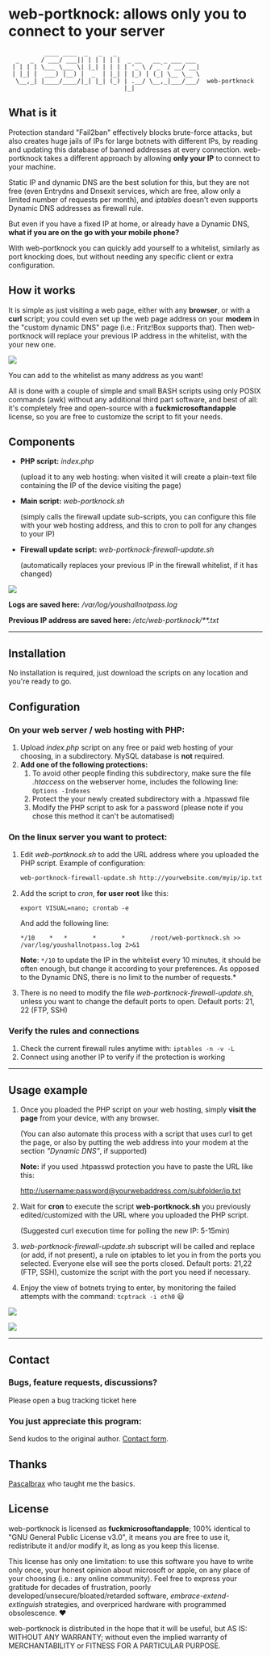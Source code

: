 # web-portknock: allows only you to connect to your server

```
          ____ ____  _   _   _                       
  _   _  / ___/ ___|| | | | | |  _ __   __ _ ___ ___ 
 | | | | \___ \___ \| |_| | | | | '_ \ / _` / __/ __|
 | |_| |  ___) |__) |  _  | |_| | |_) | (_| \__ \__ \
  \__,_| |____/____/|_| |_| (_) | .__/ \__,_|___/___/  web-portknock
                                |_|                  
```

## What is it

Protection standard "Fail2ban" effectively blocks brute-force attacks, but also creates huge jails of IPs for large botnets with different IPs, by reading and updating this database of banned addresses at every connection. web-portknock takes a different approach by allowing **only your IP** to connect to your machine.

Static IP and dynamic DNS are the best solution for this, but they are not free (even Entrydns and Dnsexit services, which are free, allow only a limited number of requests per month), and *iptables* doesn't even supports Dynamic DNS addresses as firewall rule.

But even if you have a fixed IP at home, or already have a Dynamic DNS, **what if you are on the go with your mobile phone?**

With web-portknock you can quickly add yourself to a whitelist, similarly as port knocking does, but without needing any specific client or extra configuration.

## How it works

It is simple as just visiting a web page, either with any **browser**, or with a **curl** script; you could even set up the web page address on your **modem** in the "custom dynamic DNS" page (i.e.: Fritz!Box supports that). Then web-portknock will replace your previous IP address in the whitelist, with the your new one.

![](https://github.com/Linkinverse/web-portknock/blob/master/media/screenshot.png)

You can add to the whitelist as many address as you want!

All is done with a couple of simple and small BASH scripts using only POSIX commands (awk) without any additional third part software, and best of all: it's completely free and open-source with a **fuckmicrosoftandapple** license, so you are free to customize the script to fit your needs.

## Components

- **PHP script:** *index.php*

  (upload it to any web hosting: when visited it will create a plain-text file containing the IP of the device visiting the page)

  

- **Main script:** *web-portknock.sh*

  (simply calls the firewall update sub-scripts, you can configure this file with your web hosting address, and this to cron to poll for any changes to your IP)

  

- **Firewall update script:** *web-portknock-firewall-update.sh*

  (automatically replaces your previous IP in the firewall whitelist, if it has changed)
  

![](https://github.com/Linkinverse/web-portknock/blob/master/media/flowchart.jpg)

**Logs are saved here:** */var/log/youshallnotpass.log*

**Previous IP address are saved here:** */etc/web-portknock/**.txt*

------

## Installation

No installation is required, just download the scripts on any location and you're ready to go.

## Configuration

### On your web server / web hosting with PHP:

1. Upload *index.php* script on any free or paid web hosting of your choosing, in a subdirectory. MySQL database is **not** required.
2. **Add one of the following protections:**
    1. To avoid other people finding this subdirectory, make sure the file *.htaccess* on the webserver home, includes the following line: `Options -Indexes`
    2. Protect the your newly created subdirectory with a .htpasswd file
    3. Modify the PHP script to ask for a password (please note if you chose this method it can't be automatised)

### On the linux server you want to protect:

1. Edit *web-portknock.sh* to add the URL address where you uploaded the PHP script. Example of configuration:

   ```bash
   web-portknock-firewall-update.sh http://yourwebsite.com/myip/ip.txt
   ```

2. Add the script to *cron*, **for user root** like this:

   `export VISUAL=nano; crontab -e`

   And add the following line:

   ```
   */10    *   *       *       *       /root/web-portknock.sh >> /var/log/youshallnotpass.log 2>&1
   ```

   **Note**: `*/10` to update the IP in the whitelist every 10 minutes, it should be often enough, but change it according to your preferences. As opposed to the Dynamic DNS, there is no limit to the number of requests.*

3. There is no need to modify the file *web-portknock-firewall-update.sh*, unless you want to change the default ports to open. Default ports: 21, 22 (FTP, SSH)

### Verify the rules and connections

1. Check the current firewall rules anytime with: `iptables -n -v -L`
2. Connect using another IP to verify if the protection is working

------

## Usage example

1. Once you ploaded the PHP script on your web hosting, simply **visit the page** from your device, with any browser.

   (You can also automate this process with a script that uses curl to get the page, or also by putting the web address into your modem at the section *"Dynamic DNS"*, if supported)

   **Note:** if you used .htpasswd protection you have to paste the URL like this:

   [http://username:password@yourwebaddress.com/subfolder/ip.txt](http://username:password@yourwebaddress.com/subfolder/ip.txt)

2. Wait for **cron** to execute the script **web-portknock.sh** you previously edited/customized with the URL where you uploaded the PHP script.

   (Suggested curl execution time for polling the new IP: 5-15min)

3. *web-portknock-firewall-update.sh* subscript will be called and replace (or add, if not present), a rule on iptables to let you in from the ports you selected. Everyone else will see the ports closed. Default ports: 21,22 (FTP, SSH), customize the script with the port you need if necessary.

4. Enjoy the view of botnets trying to enter, by monitoring the failed attempts with the command: `tcptrack -i eth0` 😃

![](https://github.com/Linkinverse/web-portknock/blob/master/media/botnets.gif)

![](https://github.com/Linkinverse/web-portknock/blob/master/media/youshallnotpass.gif)

------

## Contact

### Bugs, feature requests, discussions?

Please open a bug tracking ticket here

### You just appreciate this program:

Send kudos to the original author. [Contact form](http://ispace.altervista.org/msn/).

## Thanks

[Pascalbrax](https://github.com/pascalbrax) who taught me the basics.

## License

web-portknock is licensed as **fuckmicrosoftandapple**; 100% identical to "GNU General Public License v3.0", it means you are free to use it, redistribute it and/or modify it, as long as you keep this license.

This license has only one limitation: to use this software you have to write only once, your honest opinion about microsoft or apple, on any place of your choosing (i.e.: any online community). Feel free to express your gratitude for decades of frustration, poorly developed/unsecure/bloated/retarded software, *embrace-extend-extinguish* strategies, and overpriced hardware with programmed obsolescence. ❤️

web-portknock is distributed in the hope that it will be useful, but AS IS: WITHOUT ANY WARRANTY; without even the implied warranty of MERCHANTABILITY or FITNESS FOR A PARTICULAR PURPOSE.
